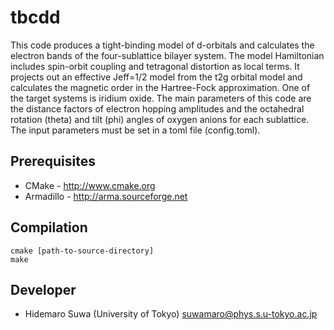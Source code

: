 tbcdd
==========================

This code produces a tight-binding model of d-orbitals and calculates the electron bands of the four-sublattice bilayer system. The model Hamiltonian includes spin-orbit coupling and tetragonal distortion as local terms. It projects out an effective Jeff=1/2 model from the t2g orbital model and calculates the magnetic order in the Hartree-Fock approximation. One of the target systems is iridium oxide. The main parameters of this code are the distance factors of electron hopping amplitudes and the octahedral rotation (theta) and tilt (phi) angles of oxygen anions for each sublattice. The input parameters must be set in a toml file (config.toml).

## Prerequisites

 - CMake - http://www.cmake.org 
 - Armadillo - http://arma.sourceforge.net
 
## Compilation

    cmake [path-to-source-directory]
    make
    
## Developer

 - Hidemaro Suwa (University of Tokyo) suwamaro@phys.s.u-tokyo.ac.jp
